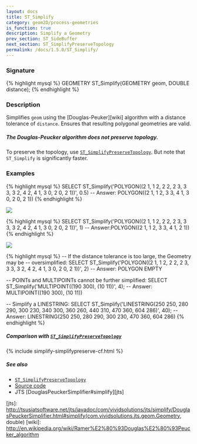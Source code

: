 ```yaml
---
layout: docs
title: ST_Simplify
category: geom2D/process-geometries
is_function: true
description: Simplify a Geometry
prev_section: ST_SideBuffer
next_section: ST_SimplifyPreserveTopology
permalink: /docs/1.5.0/ST_Simplify/
---
```


### Signature

{% highlight mysql %}
GEOMETRY ST_Simplify(GEOMETRY geom, DOUBLE distance);
{% endhighlight %}

### Description

Simplifies `geom` using the [Douglas-Peuker][wiki] algorithm with a
distance tolerance of `distance`. Ensures that resulting polygonal
geometries are valid.

<div class="note">
    <h5>The Douglas-Peucker algorithm does not preserve topology.</h5>
    <p>To preserve the topology, use <a
    href="../ST_SimplifyPreserveTopology"><code>ST_SimplifyPreserveTopology</code></a>.
    But note that <code>ST_Simplify</code> is significantly faster.
    </p>
</div>

### Examples

{% highlight mysql %}
SELECT ST_Simplify('POLYGON((2 1, 1 2, 2 2, 2 3, 3 3, 3 2,
                             4 2, 4 1, 3 0, 2 0, 2 1))',
                    0.5)
-- Answer: POLYGON((2 1, 1 2, 3 3, 4 1, 3 0, 2 0, 2 1))
{% endhighlight %}

<img class="displayed" src="../ST_Simplify.png"/>

{% highlight mysql %}
SELECT ST_Simplify('POLYGON((2 1, 1 2, 2 2, 2 3, 3 3, 3 2,
                             4 2, 4 1, 3 0, 2 0, 2 1))',
                    1)
-- Answer:POLYGON((2 1, 1 2, 3 3, 4 1, 2 1))
{% endhighlight %}

<img class="displayed" src="../ST_Simplify_1.png"/>

{% highlight mysql %}
-- If the distance tolerance is too large, the Geometry may be
-- oversimplified:
SELECT ST_Simplify('POLYGON((2 1, 1 2, 2 2, 2 3, 3 3, 3 2,
                             4 2, 4 1, 3 0, 2 0, 2 1))',
                    2)
-- Answer: POLYGON EMPTY

-- POINTs and MULTIPOINTs cannot be further simplified:
SELECT ST_Simplify('MULTIPOINT((190 300), (10 11))', 4);
-- Answer: MULTIPOINT((190 300), (10 11))

-- Simplify a LINESTRING:
SELECT ST_Simplify('LINESTRING(250 250, 280 290, 300 230, 340 300,
                               360 260, 440 310, 470 360, 604 286)',
                   40);
-- Answer: LINESTRING(250 250, 280 290, 300 230, 470 360, 604 286)
{% endhighlight %}

##### Comparison with [`ST_SimplifyPreserveTopology`](../ST_SimplifyPreserveTopology)

{% include simplify-simplifypreserve-cf.html %}

##### See also

* [`ST_SimplifyPreserveTopology`](../ST_SimplifyPreserveTopology)
* <a href="https://github.com/orbisgis/h2gis/blob/master/h2gis-functions/src/main/java/org/h2gis/functions/spatial/generalize/ST_Simplify.java" target="_blank">Source code</a>
* JTS [DouglasPeuckerSimplifier#simplify][jts]

[jts]: http://tsusiatsoftware.net/jts/javadoc/com/vividsolutions/jts/simplify/DouglasPeuckerSimplifier.html#simplify(com.vividsolutions.jts.geom.Geometry, double)
[wiki]: http://en.wikipedia.org/wiki/Ramer%E2%80%93Douglas%E2%80%93Peucker_algorithm

